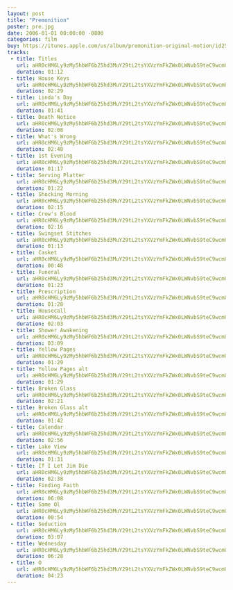 ```yaml
---
layout: post
title: "Premonition"
poster: pre.jpg
date: 2006-01-01 00:00:00 -0800
categories: film
buy: https://itunes.apple.com/us/album/premonition-original-motion/id250825165
tracks:
 - title: Titles
   url: aHR0cHM6Ly9zMy5hbWF6b25hd3MuY29tL2tsYXVzYmFkZWx0LWNvbS9teC9wcmUvMDEgVGl0bGVzLm1wMw==
   duration: 01:12
 - title: House Keys
   url: aHR0cHM6Ly9zMy5hbWF6b25hd3MuY29tL2tsYXVzYmFkZWx0LWNvbS9teC9wcmUvMDIgSG91c2UgS2V5cy5tcDM=
   duration: 02:29
 - title: Linda's Day
   url: aHR0cHM6Ly9zMy5hbWF6b25hd3MuY29tL2tsYXVzYmFkZWx0LWNvbS9teC9wcmUvMDMgTGluZGEncyBEYXkubXAz
   duration: 01:41
 - title: Death Notice
   url: aHR0cHM6Ly9zMy5hbWF6b25hd3MuY29tL2tsYXVzYmFkZWx0LWNvbS9teC9wcmUvMDQgRGVhdGggTm90aWNlLm1wMw==
   duration: 02:08
 - title: What's Wrong
   url: aHR0cHM6Ly9zMy5hbWF6b25hd3MuY29tL2tsYXVzYmFkZWx0LWNvbS9teC9wcmUvMDUgV2hhdCdzIFdyb25nLm1wMw==
   duration: 02:48
 - title: 1st Evening
   url: aHR0cHM6Ly9zMy5hbWF6b25hd3MuY29tL2tsYXVzYmFkZWx0LWNvbS9teC9wcmUvMDYgMXN0IEV2ZW5pbmcubXAz
   duration: 01:17
 - title: Serving Platter
   url: aHR0cHM6Ly9zMy5hbWF6b25hd3MuY29tL2tsYXVzYmFkZWx0LWNvbS9teC9wcmUvMDcgU2VydmluZyBQbGF0dGVyLm1wMw==
   duration: 01:22
 - title: Shocking Morning
   url: aHR0cHM6Ly9zMy5hbWF6b25hd3MuY29tL2tsYXVzYmFkZWx0LWNvbS9teC9wcmUvMDggU2hvY2tpbmcgTW9ybmluZy5tcDM=
   duration: 02:15
 - title: Crow's Blood
   url: aHR0cHM6Ly9zMy5hbWF6b25hd3MuY29tL2tsYXVzYmFkZWx0LWNvbS9teC9wcmUvMDkgQ3JvdydzIEJsb29kLm1wMw==
   duration: 02:16
 - title: Swingset Stitches
   url: aHR0cHM6Ly9zMy5hbWF6b25hd3MuY29tL2tsYXVzYmFkZWx0LWNvbS9teC9wcmUvMTAgU3dpbmdzZXQgU3RpdGNoZXMubXAz
   duration: 01:13
 - title: Casket
   url: aHR0cHM6Ly9zMy5hbWF6b25hd3MuY29tL2tsYXVzYmFkZWx0LWNvbS9teC9wcmUvMTEgQ2Fza2V0Lm1wMw==
   duration: 00:48
 - title: Funeral
   url: aHR0cHM6Ly9zMy5hbWF6b25hd3MuY29tL2tsYXVzYmFkZWx0LWNvbS9teC9wcmUvMTIgRnVuZXJhbC5tcDM=
   duration: 01:23
 - title: Prescription
   url: aHR0cHM6Ly9zMy5hbWF6b25hd3MuY29tL2tsYXVzYmFkZWx0LWNvbS9teC9wcmUvMTMgUHJlc2NyaXB0aW9uLm1wMw==
   duration: 01:28
 - title: Housecall
   url: aHR0cHM6Ly9zMy5hbWF6b25hd3MuY29tL2tsYXVzYmFkZWx0LWNvbS9teC9wcmUvMTQgSG91c2VjYWxsLm1wMw==
   duration: 02:03
 - title: Shower Awakening
   url: aHR0cHM6Ly9zMy5hbWF6b25hd3MuY29tL2tsYXVzYmFkZWx0LWNvbS9teC9wcmUvMTUgU2hvd2VyIEF3YWtlbmluZy5tcDM=
   duration: 03:09
 - title: Yellow Pages
   url: aHR0cHM6Ly9zMy5hbWF6b25hd3MuY29tL2tsYXVzYmFkZWx0LWNvbS9teC9wcmUvMTYgWWVsbG93IFBhZ2VzLm1wMw==
   duration: 01:29
 - title: Yellow Pages alt
   url: aHR0cHM6Ly9zMy5hbWF6b25hd3MuY29tL2tsYXVzYmFkZWx0LWNvbS9teC9wcmUvMTcgWWVsbG93IFBhZ2VzIGFsdC5tcDM=
   duration: 01:29
 - title: Broken Glass
   url: aHR0cHM6Ly9zMy5hbWF6b25hd3MuY29tL2tsYXVzYmFkZWx0LWNvbS9teC9wcmUvMTggQnJva2VuIEdsYXNzLm1wMw==
   duration: 02:21
 - title: Broken Glass alt
   url: aHR0cHM6Ly9zMy5hbWF6b25hd3MuY29tL2tsYXVzYmFkZWx0LWNvbS9teC9wcmUvMTkgQnJva2VuIEdsYXNzIGFsdC5tcDM=
   duration: 01:42
 - title: Calendar
   url: aHR0cHM6Ly9zMy5hbWF6b25hd3MuY29tL2tsYXVzYmFkZWx0LWNvbS9teC9wcmUvMjAgQ2FsZW5kYXIubXAz
   duration: 02:56
 - title: Lake View
   url: aHR0cHM6Ly9zMy5hbWF6b25hd3MuY29tL2tsYXVzYmFkZWx0LWNvbS9teC9wcmUvMjEgTGFrZSBWaWV3Lm1wMw==
   duration: 01:31
 - title: If I Let Jim Die
   url: aHR0cHM6Ly9zMy5hbWF6b25hd3MuY29tL2tsYXVzYmFkZWx0LWNvbS9teC9wcmUvMjIgSWYgSSBMZXQgSmltIERpZS5tcDM=
   duration: 02:38
 - title: Finding Faith
   url: aHR0cHM6Ly9zMy5hbWF6b25hd3MuY29tL2tsYXVzYmFkZWx0LWNvbS9teC9wcmUvMjMgRmluZGluZyBGYWl0aC5tcDM=
   duration: 06:08
 - title: Same Ol
   url: aHR0cHM6Ly9zMy5hbWF6b25hd3MuY29tL2tsYXVzYmFkZWx0LWNvbS9teC9wcmUvMjQgU2FtZSBPbC5tcDM=
   duration: 00:54
 - title: Seduction
   url: aHR0cHM6Ly9zMy5hbWF6b25hd3MuY29tL2tsYXVzYmFkZWx0LWNvbS9teC9wcmUvMjUgU2VkdWN0aW9uLm1wMw==
   duration: 03:07
 - title: Wednesday
   url: aHR0cHM6Ly9zMy5hbWF6b25hd3MuY29tL2tsYXVzYmFkZWx0LWNvbS9teC9wcmUvMjYgV2VkbmVzZGF5Lm1wMw==
   duration: 06:28
 - title: O
   url: aHR0cHM6Ly9zMy5hbWF6b25hd3MuY29tL2tsYXVzYmFkZWx0LWNvbS9teC9wcmUvMjcgTy5tcDM=
   duration: 04:23
---
```

